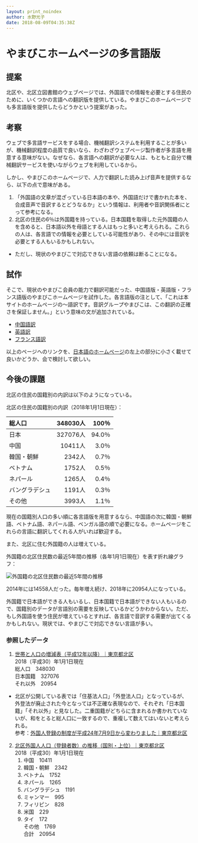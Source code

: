 ```yaml
---
layout: print_noindex
author: 水野光子
date: 2018-08-09T04:35:38Z
---
```


# やまびこホームページの多言語版

## 提案

北区や、北区立図書館のウェブページでは、外国語での情報を必要とする住民のために、いくつかの言語への翻訳版を提供している。やまびこのホームページでも多言語版を提供したらどうかという提案があった。

## 考察

ウェブで多言語サービスをする場合、機械翻訳システムを利用することが多いが、機械翻訳程度の品質で良いなら、わざわざウェブページ製作者が多言語を用意する意味がない。なぜなら、各言語への翻訳が必要な人は、もともと自分で機械翻訳サービスを使いながらウェブを利用しているから。

しかし、やまびこのホームページで、人力で翻訳した読み上げ音声を提供するなら、以下の点で意味がある。

1. 「外国語の文章が混ざっている日本語の本や、外国語だけで書かれた本を、合成音声で音訳するとどうなるか」という情報は、利用者や音訳関係者にとって参考になる。
2. 北区の住民の6％は外国籍を持っている。日本国籍を取得した元外国籍の人を含めると、日本語以外を母語とする人はもっと多いと考えられる。これらの人は、各言語での情報を必要としている可能性があり、その中には音訳を必要とする人もいるかもしれない。
  - ただし、現状のやまびこで対応できない言語の依頼は断ることになる。

## 試作

そこで、現状のやまびこ会員の能力で翻訳可能だった、中国語版・英語版・フランス語版のやまびこホームページを試作した。各言語版の注として、「これは本サイトのホームページの〜語訳です。音訳グループやまびこは、この翻訳の正確さを保証しません。」という意味の文が追加されている。

- [中国語訳](https://o-yamabiko.github.io/index-zho.html)
- [英語訳](https://o-yamabiko.github.io/index-eng.html)
- [フランス語訳](https://o-yamabiko.github.io/index-fra.html)

以上のページへのリンクを、[日本語のホームページ](https://o-yamabiko.github.io/)の左上の部分に小さく載せて良いかどうか、会で検討して欲しい。

## 今後の課題

北区の住民の国籍別の内訳は以下のようになっている。

北区の住民の国籍別の内訳（2018年1月1日現在）：

|総人口|348030人|100％|
|:---|---:|---:|
|日本|327076人|94.0％|
|中国|10411人|3.0％|
|韓国・朝鮮|2342人|0.7％|
|ベトナム|1752人|0.5％|
|ネパール|1265人|0.4％|
|バングラデシュ|1191人|0.3％|
|その他|3993人|1.1％|

現在の国籍別人口の多い順に各言語版を用意するなら、中国語の次に韓国・朝鮮語、ベトナム語、ネパール語、ベンガル語の順で必要になる。ホームページをこれらの言語に翻訳してくれる人がいれば歓迎する。

また、北区に住む外国籍の人は増えている。

外国籍の北区住民数の最近5年間の推移（各年1月1日現在）を表す折れ線グラフ：

<img class="naka" src="learn/media/languages/population_c.png" alt="外国籍の北区住民数の最近5年間の推移" srcset="learn/media/languages/population_c.svg" />

2014年には14558人だった。毎年増え続け、2018年に20954人になっている。

外国籍で日本語ができる人もいるし、日本国籍で日本語ができない人もいるので、国籍別のデータが言語別の需要を反映しているかどうかわからない。ただ、もし外国語を使う住民が増えているとすれば、各言語で音訳する需要が出てくるかもしれない。現状では、やまびこで対応できない言語が多い。


### 参照したデータ

1. [世帯と人口の増減表（平成12年以降）｜東京都北区](https://www.city.kita.tokyo.jp/koseki/kuse/toke/setai/setaitojinkoh12.html)  
2018（平成30）年1月1日現在  
総人口&emsp;348030  
日本国籍&emsp;327076  
それ以外&emsp;20954
  - 北区が公開している表では「住基法人口」「外登法人口」となっているが、外登法が廃止された今となっては不正確な表現なので、それぞれ「日本国籍」「それ以外」と見なした。二重国籍がどちらに含まれるか書かれていないが、和をとると総人口に一致するので、重複して数えてはいないと考えられる。  
参考：[外国人登録の制度が平成24年7月9日から変わりました｜東京都北区](http://www.city.kita.tokyo.jp/koseki/kurashi/koseki/gaikokujin/gaikokujin.html)
2. [北区外国人人口（登録者数）の推移（国別・上位）｜東京都北区](https://www.city.kita.tokyo.jp/somu/bunka/gakushu/kokusai/gaikokujinjinkou.html)  
2018（平成30）年1月1日現在
    1. 中国&emsp;10411
    2. 韓国・朝鮮&emsp;2342
    3. ベトナム&emsp;1752
    4. ネパール&emsp;1265
    5. バングラデシュ&emsp;1191
    6. ミャンマー&emsp;995
    7. フィリピン&emsp;828
    8. 米国&emsp;229
    9. タイ&emsp;172  
  その他&emsp;1769  
  合計&emsp;20954


